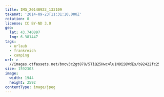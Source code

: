 ```yaml
---
title: IMG_20140923_133109
takenAt: '2014-09-23T11:31:10.000Z'
rotation: 0
license: CC BY-ND 3.0
geo:
  lat: 43.740897
  lng: 6.381447
tags:
  - urlaub
  - frankreich
  - camping
url: >-
  //images.ctfassets.net/bncv3c2gt878/5TiQ25Hwc4lu1NOii8WdEs/b92422fc25c79edf744ca324a750eaf3/img_20140923_133109_28313116055_o
size: 1592303
image:
  width: 1944
  height: 2592
contentType: image/jpeg
---
```


